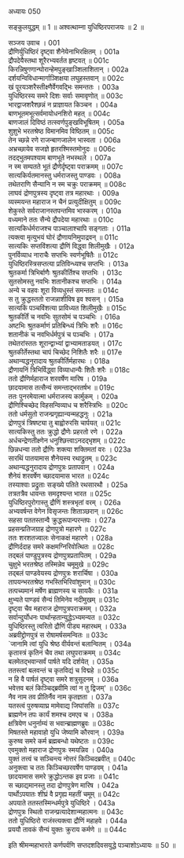 अध्यायः 050

सङ्कुलयुद्धम् ॥ 1 ॥ अश्वत्थाम्ना युधिष्ठिरपराजयः ॥ 2 ॥

सञ्जय उवाच ।	001  
द्रौणिर्युधिष्ठिरं दृष्ट्वा शैनेयेनाभिरक्षितम् ।	001a  
द्रौपदेयैस्तथा शूरैरभ्यवर्तत हृष्टवत् ॥	001c  
किरन्निषुगणान्घोरान्हेमपुङ्खाञ्शिलाशितान् ।	002a  
दर्शयन्विविधान्मार्गाञ्शिक्षया लघुहस्तवान् ॥	002c  
खं पूरयञ्शरैस्तीक्ष्णैर्वेगवद्भिः समन्ततः ।	003a  
युधिष्ठिरस्य समरे दिशः सर्वाः समावृणोत् ॥	003c  
भारद्वाजशरैश्छन्नं न प्राज्ञायत किञ्चन ।	004a  
बाणभूतमभूत्सर्वमायोधनशिरो महत् ॥	004c  
बाणजालं दिविष्ठं तत्स्वर्णपुङ्खविभूषितम् ।	005a  
शुशुभे भरतश्रेष्ठ विमानमिव विष्ठितम् ॥	005c  
तेन च्छन्ने रणे राजन्बाणजालेन भास्वता ।	006a  
अभ्रच्छायेव सजज्ञे हृतरश्मिस्तमोनुदः ॥	006c  
तदद्भुतमपश्याम बाणभूते नभस्थले ।	007a  
न स्म सम्पतते भूतं द्रौणेर्दृष्ट्वा पराक्रमम् ॥	007c  
सात्यकिर्यतमानस्तु धर्मराजस्तु पाण्डवः ।	008a  
तथेतराणि सैन्यानि न स्म चक्रुः पराक्रमम् ॥	008c  
लाघवं द्रोणपुत्रस्य दृष्ट्वा तत्र महारथाः ।	009a  
व्यस्मयन्त महाराज न चैनं प्रत्युदीक्षितुम् ॥	009c  
शेकुस्ते सर्वराजानस्तपन्तमिव भास्करम् ।	010a  
वध्यमाने ततः सैन्ये द्रौपदेया महारथाः ॥	010c  
सात्यकिर्धर्मराजश्च पाञ्चालाश्चापि सङ्गताः ।	011a  
त्यक्त्वा मृत्युभयं घोरं द्रौणायनिमुपाद्रवन् ॥	011c  
सात्यकिः सप्तविंशत्या द्रौणिं विद्ध्वा शिलीमुखैः ।	012a  
पुनर्विव्याध नाराचैः सप्तभिः स्वर्णभूषितैः ॥	012c  
युधिष्ठिरस्त्रिसप्तत्या प्रतिविन्ध्यश्च सप्तभिः ।	013a  
श्रुतकर्मा त्रिभिर्बाणैः श्रुतकीर्तिश्च सप्तभिः ।	013c  
सुतसोमस्तु नवभिः शतानीकश्च सप्तभिः ।	014a  
अन्ये च वहवः शूरा विव्यधुस्तं समन्ततः ॥	014c  
स तु क्रुद्धस्ततो राजन्नाशीविष इव श्वसन् ।	015a  
सात्यकिं पञ्चविंशत्या प्राविध्यत शिलीमुखैः ॥	015c  
श्रुतकीर्तिं च नवभिः सुतसोमं च पञ्चभिः ।	016a  
अष्टभिः श्रुतकर्माणं प्रतिबिन्ध्यं त्रिभिः शरैः ॥	016c  
शतानीकं च नवभिर्धर्मपुत्रं च पञ्चभिः ।	017a  
तथेतरांस्ततः शूरान्द्वाभ्यां द्वाभ्यामताडयत् ।	017c  
श्रुतकीर्तेस्तथा चापं चिच्छेद निशितैः शरैः ॥	017e  
अथान्यद्धनुरादाय श्रुतकीर्तिर्महारथः ।	018a  
द्रौणायनिं त्रिभिर्विद्ध्वा विव्याधान्यैः शितैः शरैः ॥	018c  
ततो द्रौणिर्महाराज शरवर्षेण मारिष ।	019a  
छादयामास तत्सैन्यं समन्ताद्भरतर्षभ ॥	019c  
ततः पुनरमेयात्मा धर्मराजस्य कार्मुकम् ।	020a  
द्रौणिश्चिच्छेद विहसन्विव्याध च शरैस्त्रिभिः ॥	020c  
ततो धर्मसुतो राजन्प्रगृह्यान्यन्महद्धनुः ।	021a  
द्रोणपुत्रं त्रिषष्ट्या तु बाह्वोरुरसि चार्पयत् ॥	021c  
सात्यकिस्तु ततः क्रुद्धो द्रौणेः प्रहरतो रणे ।	022a  
अर्धचन्द्रेणतीक्ष्णेन धनुश्छित्त्वाऽनदद्भृशम् ॥	022c  
छिन्नधन्वा ततो द्रौणिः शक्त्या शक्तिमतां वरः ।	023a  
सारथिं पातयामास शैनेयस्य रथाद्रुतम् ॥	023c  
अथान्यद्धनुरादाय द्रोणपुत्रः प्रतापवान् ।	024a  
शैनेयं शरवर्षेण च्छादयामास भारत ॥	024c  
तस्याश्वाः प्रद्रुताः सङ्ख्ये पतिते रथसारथौ ।	025a  
तत्रतत्रैव धावन्तः समदृश्यन्त भारत ॥	025c  
युधिष्ठिरपुरोगास्तु द्रौणिं शस्त्रभृतां वरम् ।	026a  
अभ्यवर्षन्त वेगेन विसृजन्तः शिताञ्छरान् ॥	026c  
सहसा पततस्तान्वै क्रुद्धरूपान्परन्तपः ।	027a  
प्रहसन्प्रतिजग्राह द्रोणपुत्रो महारणे ॥	027c  
ततः शरशतज्वालः सेनाकक्षं महारणे ।	028a  
द्रौणिर्ददाह समरे कक्षमग्निरिवोत्थितः ॥	028c  
तद्बलं पाण्डुपुत्रस्य द्रोणपुत्रप्रतापितम् ।	029a  
चुक्षुभे भरतश्रेष्ठ तस्मिन्नेव चमूमुखे ॥	029c  
तद्बलं पाण्डवेयस्य द्रोणपुत्रः शरार्चिषा ।	030a  
तापयन्भरतश्रेष्ठ गभस्तिभिरिवांशुमान् ॥	030c  
तत्पच्यमानं मर्षेण ब्राह्मणस्य च सायकैः ।	031a  
क्षुभ्यते पाण्डवं सैन्यं तिमिनेव नदीमुखम् ॥	031c  
दृष्ट्वा चैव महाराज द्रोणपुत्रपराक्रमम् ।	032a  
सर्वान्दुर्योधनः पार्थान्हतान्युद्धेऽभ्यमन्यत ॥	032c  
युधिष्ठिरस्तु त्वरितो द्रौणिं पीड्य महारथम् ।	033a  
अब्रवीद्द्रोणपुत्रं स रोषामर्षसमन्वितः ॥	033c  
`जानामि त्वां युधि श्रेष्ठ वीर्यवन्तं बलान्वितम् ।	034a  
कृतास्त्रं कृतिनं चैव तथा लघुपराक्रमम् ॥	034c  
बलमेतद्भवान्सर्वं पार्षते यदि दर्शयेत् ।	035a  
ततस्त्वां बलवन्तं च कृतविद्यं च विद्महे ॥	035c  
न हि वै पार्षतं दृष्ट्वा समरे शत्रुसूदनम् ।	036a  
भवेत्तव बलं किञ्चिद्ब्रवीमि त्वां न तु द्विजम्' ॥	036c  
नैव नाम तव प्रीतिर्नैव नाम कृतज्ञता ।	037a  
यतस्त्वं पुरुषव्याघ्र मामेवाद्य जिघांससि ॥	037c  
ब्राह्मणेन तपः कार्यं शमश्च दमएव च ।	038a  
क्षत्रियेण धनुर्नाम्यं स भवान्ब्राह्मणब्रुवः ॥	038c  
मिषतस्ते महावाहो युधि जेष्यामि कौरवान् ।	039a  
कुरुष्व समरे कर्म ब्रह्मबन्धो यथेष्टतः ॥	039c  
एवमुक्तो महाराज द्रोणपुत्रः स्मयन्निव ।	040a  
युक्तं तत्त्वं च सञ्चिन्त्य नोत्तरं किञ्चिदब्रवीत् ॥	040c  
अनुक्त्वा च ततः किञ्चिच्छरवर्षेण पाण्डवम् ।	041a  
छादयामास समरे क्रुद्धोऽन्तक इव प्रजाः ॥	041c  
स च्छाद्यमानस्तु तदा द्रोणपुत्रेण मारिष ।	042a  
पार्थोऽपयातः शीघ्रं वै प्रगृह्य महतीं चमूम् ॥	042c  
अपयाते ततस्तस्मिन्धर्मपुत्रे युधिष्ठिरे ।	043a  
द्रोणपुत्रः स्थितो राजन्प्रत्यादेशान्महात्मनः ॥	043c  
ततो युधिष्ठिरो राजंस्त्यक्त्वा द्रौणिं महाहवे ।	044a  
प्रययौ तावकं सैन्यं युक्तः क्रुराय कर्मणे ॥ ॥	044c  

इति श्रीमन्महाभारते कर्णपर्वणि सप्तदशदिवसयुद्धे पञ्चाशोऽध्यायः ॥ 50 ॥
